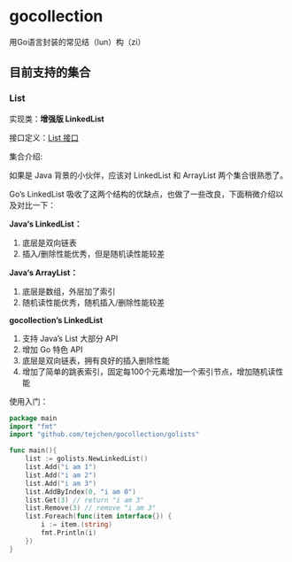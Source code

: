 # gocollection
用Go语言封装的常见结（lun）构（zi）

## 目前支持的集合
### List
实现类：**增强版 LinkedList**

接口定义：[List 接口](https://github.com/tejchen/gocollection/blob/master/golists/interface.go)

集合介绍:

如果是 Java 背景的小伙伴，应该对 LinkedList 和 ArrayList 两个集合很熟悉了。

Go’s LinkedList 吸收了这两个结构的优缺点，也做了一些改良，下面稍微介绍以及对比一下：

**Java‘s LinkedList：**
1. 底层是双向链表
2. 插入/删除性能优秀，但是随机读性能较差

**Java‘s ArrayList：**
1. 底层是数组，外层加了索引
2. 随机读性能优秀，随机插入/删除性能较差

**gocollection’s LinkedList**
1. 支持 Java’s List 大部分 API
2. 增加 Go 特色 API
3. 底层是双向链表，拥有良好的插入删除性能
4. 增加了简单的跳表索引，固定每100个元素增加一个索引节点，增加随机读性能

使用入门：

```go
package main
import "fmt"
import "github.com/tejchen/gocollection/golists"

func main(){
    list := golists.NewLinkedList()
    list.Add("i am 1")
    list.Add("i am 2")
    list.Add("i am 3")
    list.AddByIndex(0, "i am 0")
    list.Get(3) // return "i am 3"
    list.Remove(3) // remove "i am 3"
    list.Foreach(func(item interface{}) {
        i := item.(string)
        fmt.Println(i)
    })
}
```